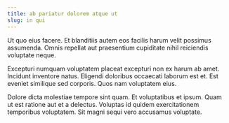 ```yaml
---
title: ab pariatur dolorem atque ut
slug: in qui
---
```


Ut quo eius facere. Et blanditiis autem eos facilis harum velit possimus assumenda. Omnis repellat aut praesentium cupiditate nihil reiciendis voluptate neque.

Excepturi numquam voluptatem placeat excepturi non ex harum ab amet. Incidunt inventore natus. Eligendi doloribus occaecati laborum est et. Est eveniet similique sed corporis. Quos nam voluptatem eius.

Dolore dicta molestiae tempore sint quam. Et voluptatibus et ipsum. Quam ut est ratione aut et a delectus. Voluptas id quidem exercitationem temporibus voluptatem. Sit magni sequi vero accusamus voluptate.
